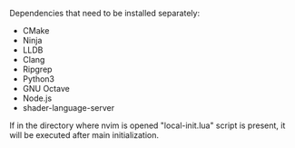 Dependencies that need to be installed separately:
- CMake
- Ninja
- LLDB
- Clang
- Ripgrep
- Python3
- GNU Octave
- Node.js
- shader-language-server


If in the directory where nvim is opened "local-init.lua" script is present, it will be executed after main initialization.
